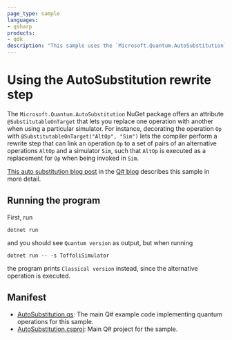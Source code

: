 ```yaml
---
page_type: sample
languages:
- qsharp
products:
- qdk
description: "This sample uses the `Microsoft.Quantum.AutoSubstitution` NuGet package to provide alternative operations based on the simulator that is used."
---
```


# Using the AutoSubstitution rewrite step

The `Microsoft.Quantum.AutoSubstitution` NuGet package offers an attribute `@SubstitutableOnTarget` that lets you replace one operation with another when using a particular simulator. For instance, decorating the operation `Op` with `@SubstitutableOnTarget("AltOp", "Sim")` lets the compiler perform a rewrite step that can link an operation `Op` to a set of pairs of an alternative operations `AltOp` and a simulator `Sim`, such that `AltOp` is executed as a replacement for `Op` when being invoked in `Sim`.

[This auto substitution blog
post](https://devblogs.microsoft.com/qsharp/the-autosubstitution-rewrite-step/)
in the [Q# blog](https://devblogs.microsoft.com/qsharp/) describes this sample
in more detail.

## Running the program

First, run

```shell
dotnet run
```

and you should see `Quantum version` as output, but when running

```shell
dotnet run -- -s ToffoliSimulator
```

the program prints `Classical version` instead, since the alternative operation
is executed.

## Manifest

- [AutoSubstitution.qs](./AutoSubstitution.qs): The main Q# example code implementing quantum operations for this sample.
- [AutoSubstitution.csproj](./AutoSubstitution.csproj): Main Q# project for the sample.
